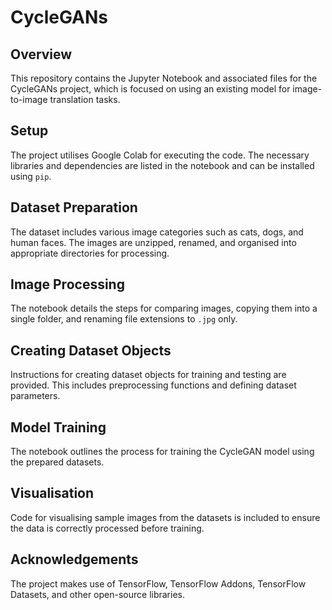 # CycleGANs

## Overview
This repository contains the Jupyter Notebook and associated files for the CycleGANs project, which is focused on using an existing model for image-to-image translation tasks.

## Setup
The project utilises Google Colab for executing the code. The necessary libraries and dependencies are listed in the notebook and can be installed using `pip`.

## Dataset Preparation
The dataset includes various image categories such as cats, dogs, and human faces. The images are unzipped, renamed, and organised into appropriate directories for processing.

## Image Processing
The notebook details the steps for comparing images, copying them into a single folder, and renaming file extensions to `.jpg` only.

## Creating Dataset Objects
Instructions for creating dataset objects for training and testing are provided. This includes preprocessing functions and defining dataset parameters.

## Model Training
The notebook outlines the process for training the CycleGAN model using the prepared datasets.

## Visualisation
Code for visualising sample images from the datasets is included to ensure the data is correctly processed before training.

## Acknowledgements
The project makes use of TensorFlow, TensorFlow Addons, TensorFlow Datasets, and other open-source libraries.
